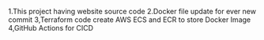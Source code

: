 1.This project having website source code
2.Docker file update for ever new commit
3,Terraform code create AWS ECS and ECR to store Docker Image
4,GitHub Actions for CICD 
